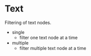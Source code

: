 # Text
Filtering of text nodes.

 * single
    * filter one text node at a time
 * multiple
    * filter multiple text node at a time



